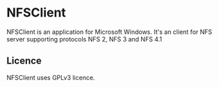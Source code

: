 NFSClient
=========

NFSClient is an application for Microsoft Windows. It's an client for NFS server supporting protocols NFS 2, NFS 3 and NFS 4.1



## Licence

NFSClient uses GPLv3 licence.
